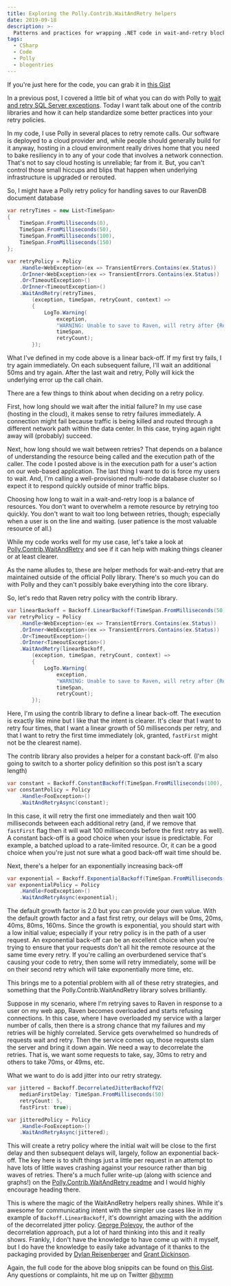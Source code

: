 ```yaml
---
title: Exploring the Polly.Contrib.WaitAndRetry helpers
date: 2019-09-18
description: >-
  Patterns and practices for wrapping .NET code in wait-and-retry blocks when making remote calls.
tags:
  - CSharp
  - Code
  - Polly
  - blogentries
---
```


If you're just here for the code, you can grab it in [this Gist](https://gist.github.com/hyrmn/a5227ed08923f3d14bab7736a9683c24)

In a previous post, I covered a little bit of what you can do with Polly to [wait and retry SQL Server exceptions](/Dapper-and-Polly/). Today I want talk about one of the contrib libraries and how it can help standardize some better practices into your retry policies.

In my code, I use Polly in several places to retry remote calls. Our software is deployed to a cloud provider and, while people should generally build for it anyway, hosting in a cloud environment really drives home that you need to bake resiliency in to any of your code that involves a network connection. That's not to say cloud hosting is unreliable; far from it. But, you can't control those small hiccups and blips that happen when underlying infrastructure is upgraded or rerouted.

So, I might have a Polly retry policy for handling saves to our RavenDB document database

```csharp
var retryTimes = new List<TimeSpan>
{
    TimeSpan.FromMilliseconds(0),
    TimeSpan.FromMilliseconds(50),
    TimeSpan.FromMilliseconds(100),
    TimeSpan.FromMilliseconds(150)
};

var retryPolicy = Policy
    .Handle<WebException>(ex => TransientErrors.Contains(ex.Status))
    .OrInner<WebException>(ex => TransientErrors.Contains(ex.Status))
    .Or<TimeoutException>()
    .OrInner<TimeoutException>()
    .WaitAndRetry(retryTimes,
        (exception, timeSpan, retryCount, context) =>
        {
            LogTo.Warning(
                exception,
                "WARNING: Unable to save to Raven, will retry after {RetryTimeSpan}, Retry attempt {RetryCount}",
                timeSpan,
                retryCount);
        });
```

What I've defined in my code above is a linear back-off. If my first try fails, I try again immediately. On each subsequent failure, I'll wait an additional 50ms and try again. After the last wait and retry, Polly will kick the underlying error up the call chain. 

There are a few things to think about when deciding on a retry policy. 

First, how long should we wait after the initial failure? In my use case (hosting in the cloud), it makes sense to retry failures immediately. A connection might fail because traffic is being killed and routed through a different network path within the data center. In this case, trying again right away will (probably) succeed. 

Next, how long should we wait between retries? That depends on a balance of understanding the resource being called and the execution path of the caller. The code I posted above is in the execution path for a user's action on our web-based application. The last thing I want to do is force my users to wait. And, I'm calling a well-provisioned multi-node database cluster so I expect it to respond quickly outside of minor traffic blips.

Choosing how long to wait in a wait-and-retry loop is a balance of resources. You don't want to overwhelm a remote resource by retrying too quickly. You don't want to wait too long between retries, though; especially when a user is on the line and waiting. (user patience is the most valuable resource of all.)

While my code works well for my use case, let's take a look at [Polly.Contrib.WaitAndRetry](https://github.com/Polly-Contrib/Polly.Contrib.WaitAndRetry/) and see if it can help with making things cleaner or at least clearer.

As the name alludes to, these are helper methods for wait-and-retry that are maintained outside of the official Polly library. There's so much you can do with Polly and they can't possibly bake everything into the core library. 

So, let's redo that Raven retry policy with the contrib library. 

```csharp
var linearBackoff = Backoff.LinearBackoff(TimeSpan.FromMilliseconds(50), retryCount: 4, fastFirst: true);
var retryPolicy = Policy
    .Handle<WebException>(ex => TransientErrors.Contains(ex.Status))
    .OrInner<WebException>(ex => TransientErrors.Contains(ex.Status))
    .Or<TimeoutException>()
    .OrInner<TimeoutException>()
    .WaitAndRetry(linearBackoff,
        (exception, timeSpan, retryCount, context) =>
        {
            LogTo.Warning(
                exception,
                "WARNING: Unable to save to Raven, will retry after {RetryTimeSpan}, Retry attempt {RetryCount}",
                timeSpan,
                retryCount);
        });
```

Here, I'm using the contrib library to define a linear back-off. The execution is exactly like mine but I like that the intent is clearer. It's clear that I want to retry four times, that I want a linear growth of 50 milliseconds per retry, and that I want to retry the first time immediately (ok, granted, `fastFirst` might not be the clearest name).

The contrib library also provides a helper for a constant back-off. (I'm also going to switch to a shorter policy definition so this post isn't a scary length)

```csharp
var constant = Backoff.ConstantBackoff(TimeSpan.FromMilliseconds(100), retryCount: 5, fastFirst: true);
var constantPolicy = Policy
    .Handle<FooException>()
    .WaitAndRetryAsync(constant);
```

In this case, it will retry the first one immediately and then wait 100 milliseconds between each additional retry (and, if we remove that `fastFirst` flag then it will wait 100 milliseconds before the first retry as well). A constant back-off is a good choice when your issue is predictable. For example, a batched upload to a rate-limited resource. Or, it can be a good choice when you're just not sure what a good back-off wait time should be.

Next, there's a helper for an exponentially increasing back-off

```csharp
var exponential = Backoff.ExponentialBackoff(TimeSpan.FromMilliseconds(20), retryCount: 5, fastFirst: true);
var exponentialPolicy = Policy
    .Handle<FooException>()
    .WaitAndRetryAsync(exponential);
```

The default growth factor is 2.0 but you can provide your own value. With the default growth factor and a fast first retry, our delays will be 0ms, 20ms, 40ms, 80ms, 160ms. Since the growth is exponential, you should start with a low initial value; especially if your retry policy is in the path of a user request. An exponential back-off can be an excellent choice when you're trying to ensure that your requests don't all hit the remote resource at the same time every retry. If you're calling an overburdened service that's causing your code to retry, then some will retry immediately, some will be on their second retry which will take exponentially more time, etc. 

This brings me to a potential problem with all of these retry strategies, and something that the Polly.Contrib.WaitAndRetry library solves brilliantly.

Suppose in my scenario, where I'm retrying saves to Raven in response to a user on my web app, Raven becomes overloaded and starts refusing connections. In this case, where I have overloaded my service with a larger number of calls, then there is a strong chance that my failures and my retries will be highly correlated. Service gets overwhelmed so hundreds of requests wait and retry. Then the service comes up, those requests slam the server and bring it down again. We need a way to decorrelate the retries. That is, we want some requests to take, say, 30ms to retry and others to take 70ms, or 49ms, etc.

What we want to do is add jitter into our retry strategy.

```csharp
var jittered = Backoff.DecorrelatedJitterBackoffV2(
    medianFirstDelay: TimeSpan.FromMilliseconds(50) 
    retryCount: 5, 
    fastFirst: true);

var jitteredPolicy = Policy
    .Handle<FooException>()
    .WaitAndRetryAsync(jittered);
```

This will create a retry policy where the initial wait will be close to the first delay and then subsequent delays will, largely, follow an exponential back-off. The key here is to shift things just a little per request in an attempt to have lots of little waves crashing against your resource rather than big waves of retries. There's a much fuller write-up (along with science and graphs!) on the [Polly.Contrib.WaitAndRetry readme](https://github.com/Polly-Contrib/Polly.Contrib.WaitAndRetry/blob/master/README.md) and I would highly encourage heading there.

This is where the magic of the WaitAndRetry helpers really shines. While it's awesome for communicating intent with the simpler use cases like in my example of `Backoff.LinearBackoff`, it's downright amazing with the addition of the decorrelated jitter policy. [George Polevoy](https://twitter.com/georgepolevoy), the author of the decorrelation approach, put a lot of hard thinking into this and it really shows. Frankly, I don't have the knowledge to have come up with it myself, but I do have the knowledge to easily take advantage of it thanks to the packaging provided by [Dylan Reisenberger](https://twitter.com/softwarereisen) and [Grant Dickinson](https://github.com/grant-d). 

Again, the full code for the above blog snippits can be found on [this Gist](https://gist.github.com/hyrmn/a5227ed08923f3d14bab7736a9683c24). Any questions or complaints, hit me up on Twitter [@hyrmn](https://twitter.com/hyrmn)